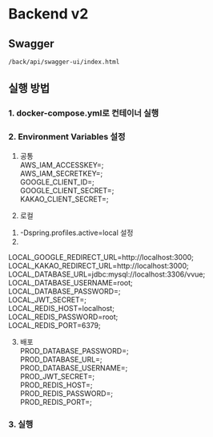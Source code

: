 # Backend v2

## Swagger 
`/back/api/swagger-ui/index.html`

## 실행 방법
### 1. docker-compose.yml로 컨테이너 실행 
### 2. Environment Variables 설정
1. 공통  
AWS_IAM_ACCESSKEY=;  
AWS_IAM_SECRETKEY=;  
GOOGLE_CLIENT_ID=;  
GOOGLE_CLIENT_SECRET=;  
KAKAO_CLIENT_SECRET=;  

2. 로컬  
1) -Dspring.profiles.active=local 설정  
2)   
LOCAL_GOOGLE_REDIRECT_URL=http://localhost:3000;  
LOCAL_KAKAO_REDIRECT_URL=http://localhost:3000;  
LOCAL_DATABASE_URL=jdbc:mysql://localhost:3306/vvue;  
LOCAL_DATABASE_USERNAME=root;  
LOCAL_DATABASE_PASSWORD=;  
LOCAL_JWT_SECRET=;  
LOCAL_REDIS_HOST=localhost;  
LOCAL_REDIS_PASSWORD=root;  
LOCAL_REDIS_PORT=6379;  

3. 배포     
PROD_DATABASE_PASSWORD=;  
PROD_DATABASE_URL=;  
PROD_DATABASE_USERNAME=;  
PROD_JWT_SECRET=;  
PROD_REDIS_HOST=;  
PROD_REDIS_PASSWORD=;  
PROD_REDIS_PORT=;  

### 3. 실행  
